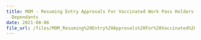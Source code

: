 ```yaml
---
title: MOM - Resuming Entry Approvals For Vaccinated Work Pass Holders And Their
  Dependants
date: 2021-08-06
file_url: /files/MOM_Resuming%20Entry%20Approvals%20For%20Vaccinated%20Work%20Pass%20Holders%20And%20Their%20Dependants.pdf
---
```


